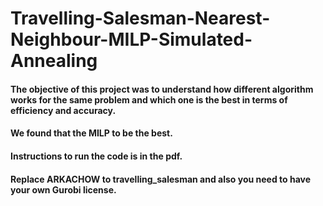 # Travelling-Salesman-Nearest-Neighbour-MILP-Simulated-Annealing
#### The objective of this project was to understand how different algorithm works for the same problem and which one is the best in terms of efficiency and accuracy. 
#### We found that the MILP to be the best.
#### Instructions to run the code is in the pdf. 
#### Replace ARKACHOW to travelling_salesman and also you need to have your own Gurobi license.
